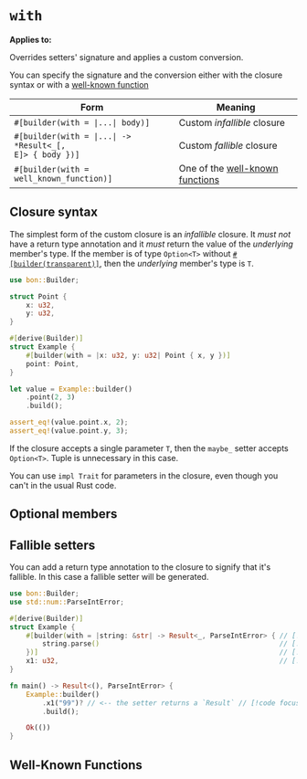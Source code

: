 # `with`

**Applies to:** <Badge type="warning" text="struct fields"/> <Badge type="warning" text="function arguments"/> <Badge type="warning" text="method arguments"/>

Overrides setters' signature and applies a custom conversion.

You can specify the signature and the conversion either with the closure syntax or with a [well-known function](#well-known-functions)

| Form                                                                               | Meaning                                                  |
| ---------------------------------------------------------------------------------- | -------------------------------------------------------- |
| `#[builder(with = \|...\| body)]`                                                  | Custom _infallible_ closure                              |
| <code class="nobr">#[builder(with = \|...\| -> \*Result<\_[, E]> { body })]</code> | Custom _fallible_ closure                                |
| `#[builder(with = well_known_function)]`                                           | One of the [well-known functions](#well-known-functions) |

## Closure syntax

The simplest form of the custom closure is an _infallible_ closure. It _must not_ have a return type annotation and it _must_ return the value of the _underlying_ member's type. If the member is of type `Option<T>` without [`#[builder(transparent)]`](./transparent), then the _underlying_ member's type is `T`.

```rust
use bon::Builder;

struct Point {
    x: u32,
    y: u32,
}

#[derive(Builder)]
struct Example {
    #[builder(with = |x: u32, y: u32| Point { x, y })]
    point: Point,
}

let value = Example::builder()
    .point(2, 3)
    .build();

assert_eq!(value.point.x, 2);
assert_eq!(value.point.y, 3);
```

If the closure accepts a single parameter `T`, then the `maybe_` setter accepts `Option<T>`. Tuple is unnecessary in this case.

You can use `impl Trait` for parameters in the closure, even though you can't in the usual Rust code.

<!-- There are several well-known functions that you can use instead of the closure syntax to shorten your code e.g. `#[builder(with = Some)]` and `#[builder(with = FromIterator::from_iter)]` (more details [here](../../reference/builder/member/with#well-known-functions)). -->

## Optional members

<!-- ```rust
// The `maybe_` setter accepts `Option<(u32, u32)>`
Example::builder().maybe_x2(Some((4, 2)));
``` -->

## Fallible setters

You can add a return type annotation to the closure to signify that it's fallible. In this case a fallible setter will be generated.

```rust
use bon::Builder;
use std::num::ParseIntError;

#[derive(Builder)]
struct Example {
    #[builder(with = |string: &str| -> Result<_, ParseIntError> { // [!code focus]
        string.parse()                                            // [!code focus]
    })]                                                           // [!code focus]
    x1: u32,                                                      // [!code focus]
}

fn main() -> Result<(), ParseIntError> {
    Example::builder()
        .x1("99")? // <-- the setter returns a `Result` // [!code focus]
        .build();

    Ok(())
}
```

## Well-Known Functions
